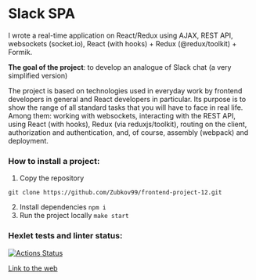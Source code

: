 # Slack SPA

I wrote a real-time application on React/Redux using AJAX, REST API, websockets (socket.io), React (with hooks) + Redux (@redux/toolkit) + Formik.

**The goal of the project**: to develop an analogue of Slack chat (a very simplified version)


The project is based on technologies used in everyday work by frontend developers in general and React developers in particular. Its purpose is to show the range of all standard tasks that you will have to face in real life. Among them: working with websockets, interacting with the REST API, using React (with hooks), Redux (via reduxjs/toolkit), routing on the client, authorization and authentication, and, of course, assembly (webpack) and deployment.


### How to install a project:

1. Copy the repository

`git clone https://github.com/Zubkov99/frontend-project-12.git
`

2. Install dependencies
``
npm i
``
3. Run the project locally
``
make start
``


### Hexlet tests and linter status:
[![Actions Status](https://github.com/Zubkov99/frontend-project-12/workflows/hexlet-check/badge.svg)](https://github.com/Zubkov99/frontend-project-12/actions)

[Link to the web](https://slack-spa.herokuapp.com/)
